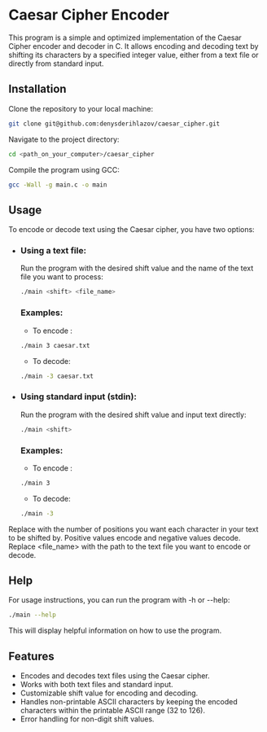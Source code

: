 # Caesar Cipher Encoder

This program is a simple and optimized implementation of the Caesar Cipher encoder and decoder in C. It allows encoding and decoding text by shifting its characters by a specified integer value, either from a text file or directly from standard input.

## Installation

Clone the repository to your local machine:
```sh
git clone git@github.com:denysderihlazov/caesar_cipher.git
```
Navigate to the project directory:
```sh
cd <path_on_your_computer>/caesar_cipher
```
Compile the program using GCC:
```sh 
gcc -Wall -g main.c -o main
```

## Usage

To encode or decode text using the Caesar cipher, you have two options:
 - ### Using a text file:
    Run the program with the desired shift value and the name of the text file you want to process:
    ```sh
    ./main <shift> <file_name>
    ```
    ### Examples:
    - To encode :
    ```sh
    ./main 3 caesar.txt
    ```
     - To decode:
    ```sh
    ./main -3 caesar.txt
    ```
 - ### Using standard input (stdin):
    Run the program with the desired shift value and input text directly:
    ```sh
    ./main <shift>
    ```
    ### Examples:
    - To encode :
    ```sh
    ./main 3
    ```
     - To decode:
    ```sh
    ./main -3
    ```
Replace <shift> with the number of positions you want each character in your text to be shifted by. Positive values encode and negative values decode. Replace <file_name> with the path to the text file you want to encode or decode.

## Help
For usage instructions, you can run the program with -h or --help:
```sh
./main --help
```
This will display helpful information on how to use the program.

## Features
 - Encodes and decodes text files using the Caesar cipher.
 - Works with both text files and standard input.
 - Customizable shift value for encoding and decoding.
 - Handles non-printable ASCII characters by keeping the encoded characters within the printable ASCII range (32 to 126).
 - Error handling for non-digit shift values.